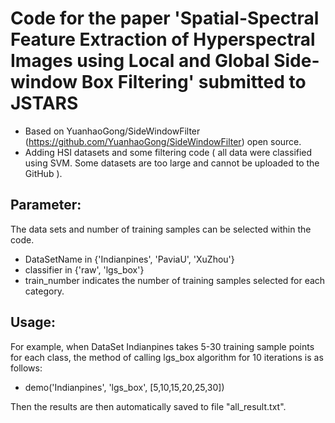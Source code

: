 # Code for the paper 'Spatial-Spectral Feature Extraction of Hyperspectral Images using Local and Global Side-window Box Filtering' submitted to JSTARS
- Based on YuanhaoGong/SideWindowFilter (https://github.com/YuanhaoGong/SideWindowFilter) open source.
- Adding HSI datasets and some filtering code ( all data were classified using SVM. Some datasets are too large and cannot be uploaded to the GitHub ).

## Parameter:
The data sets and  number of training samples can be selected within the code.  
- DataSetName in {'Indianpines', 'PaviaU', 'XuZhou'}
- classifier in {'raw', 'lgs_box'}
- train_number indicates the number of training samples selected for each category.

## Usage:
For example, when DataSet Indianpines takes 5-30 training sample points for each class, the method of calling lgs_box algorithm for 10 iterations is as follows:
- demo('Indianpines', 'lgs_box', [5,10,15,20,25,30]) 

Then the results are then automatically saved to file "all_result.txt".
